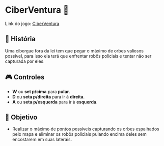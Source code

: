 # CiberVentura 👾

Link do jogo: [CiberVentura](https://messias-olivindo.github.io/CiberVentura/)


## 📖 História
Uma ciborgue fora da lei tem que pegar o máximo de orbes valiosos possível, para isso ela terá que enfrentar robôs policiais e tentar não ser capturada por eles.

## 🎮 Controles 
- **W** ou **set p/cima** para **pular**.
- **D** ou **seta p/direita** para ir à **direita**.
- **A** ou **seta p/esquerda** para ir à **esquerda**.

## 🎯 Objetivo
- Realizar o máximo de pontos possíveis capturando os orbes espalhados pelo mapa e eliminar os robôs policiais pulando encima deles sem encostarem em suas laterais.